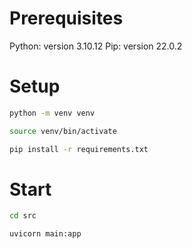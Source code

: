 # Prerequisites

Python: version 3.10.12
Pip: version 22.0.2

# Setup

```bash
python -m venv venv

source venv/bin/activate

pip install -r requirements.txt
```

# Start

```bash
cd src

uvicorn main:app
```